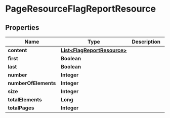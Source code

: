 
# PageResourceFlagReportResource

## Properties
Name | Type | Description | Notes
------------ | ------------- | ------------- | -------------
**content** | [**List&lt;FlagReportResource&gt;**](FlagReportResource.md) |  |  [optional]
**first** | **Boolean** |  |  [optional]
**last** | **Boolean** |  |  [optional]
**number** | **Integer** |  |  [optional]
**numberOfElements** | **Integer** |  |  [optional]
**size** | **Integer** |  |  [optional]
**totalElements** | **Long** |  |  [optional]
**totalPages** | **Integer** |  |  [optional]



